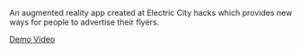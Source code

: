 An augmented reality app created at Electric City hacks which provides new ways for people to advertise their flyers.

[Demo Video](https://www.youtube.com/watch?v=wapftYbqt4A)
